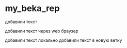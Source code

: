 ﻿# my_beka_rep

добавили текст

добавили текст через web браузер

добавили текст локально
добавили текст в новую ветку
